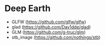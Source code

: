 # Deep Earth

* GLFW (https://github.com/glfw/glfw)
* glad (https://github.com/Dav1dde/glad)
* GLM (https://github.com/g-truc/glm)
* stb_image (https://github.com/nothings/stb)
